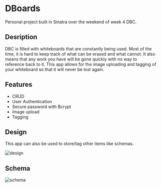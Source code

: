 # DBoards

Personal project built in Sinatra over the weekend of week 4 DBC.

## Desription

DBC is filled with whiteboards that are constantly being used.  Most of the time, it is hard to keep track of what can be erased and what cannot.  It also means that any work you have will be gone quickly with no way to reference back to it.  This app allows for the image uploading and tagging of your whiteboard so that it will never be lost again.

## Features

* CRUD
* User Authentication
* Secure password with Bcrypt
* Image upload
* Tagging

## Design

This app can also be used to store/tag other items like schemas.

![design]("/public/design.png")

## Schema

![schema]("/public/schema.png")